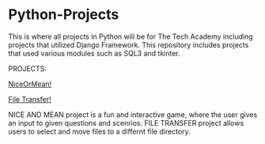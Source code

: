 # Python-Projects

This is where all projects in Python will be for The Tech Academy including projects that utilized Django Framework. This repository includes projects that used various modules such as SQL3 and tkinter. 

PROJECTS:

[NiceOrMean!](https://github.com/HebronShanko/Python-Projects/blob/main/NiceOrMean.py)


[File Transfer!](https://github.com/HebronShanko/Python-Projects/blob/main/python_projects/file_transfer2.py)



NICE AND MEAN project is a fun and interactive game, where the user gives an input to given questions and scenrios. 
FILE TRANSFER project allows users to select and move files to a differnt file directory. 





